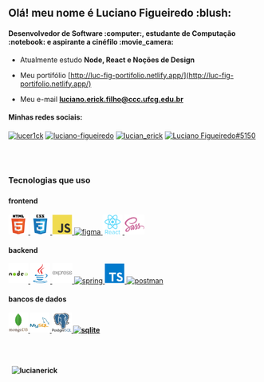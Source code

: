 <h2 align="left">Olá! meu nome é Luciano Figueiredo :blush:</h1>
<h4 align="left">Desenvolvedor de Software :computer:, estudante de Computação :notebook: e aspirante a cinéfilo :movie_camera:</h3>

- Atualmente estudo **Node, React e Noções de Design**

- Meu portifólio [http://luc-fig-portifolio.netlify.app/](http://luc-fig-portifolio.netlify.app/)

- Meu e-mail **luciano.erick.filho@ccc.ufcg.edu.br**

<!-- - Meu currículo [https://drive.google.com/file/d/1PNRxD9kndXy92zI7nFGmAcDSoRweK6el/view?usp=sharing](https://drive.google.com/file/d/1PNRxD9kndXy92zI7nFGmAcDSoRweK6el/view?usp=sharing) -->

<h4 align="left">Minhas redes sociais:</h2>
<a href="https://twitter.com/lucer1ck" target="blank"><img align="center" src="https://raw.githubusercontent.com/rahuldkjain/github-profile-readme-generator/master/src/images/icons/Social/twitter.svg" alt="lucer1ck" height="35" width="60"/></a>
<a href="https://linkedin.com/in/luciano-figueiredo" target="blank"><img align="center" src="https://raw.githubusercontent.com/rahuldkjain/github-profile-readme-generator/master/src/images/icons/Social/linked-in-alt.svg" alt="luciano-figueiredo" height="35" width="60" /></a>
<a href="https://instagram.com/lucian_erick" target="blank"><img align="center" src="https://raw.githubusercontent.com/rahuldkjain/github-profile-readme-generator/master/src/images/icons/Social/instagram.svg" alt="lucian_erick" height="35" width="60"/></a>
<a href="https://discord.gg/Luciano Figueiredo#5150" target="blank"><img align="center" src="https://raw.githubusercontent.com/rahuldkjain/github-profile-readme-generator/master/src/images/icons/Social/discord.svg" alt="Luciano Figueiredo#5150" height="35" width="60"/></a>

<br><br>
<h3 align="left"> Tecnologias que uso <h3>
<h4 align="left"> frontend</h4>
<p align="left"> 
  <a href="https://www.w3.org/html/" target="_blank"> 
    <img src="https://raw.githubusercontent.com/devicons/devicon/master/icons/html5/html5-original-wordmark.svg" alt="html5" width="40" height="40"/> 
  </a>
  <a href="https://www.w3schools.com/css/" target="_blank"> 
    <img src="https://raw.githubusercontent.com/devicons/devicon/master/icons/css3/css3-original-wordmark.svg" alt="css3" width="40" height="40"/> 
  </a>
  <a href="https://developer.mozilla.org/en-US/docs/Web/JavaScript" target="_blank"> 
    <img src="https://raw.githubusercontent.com/devicons/devicon/master/icons/javascript/javascript-original.svg" alt="javascript" width="40" height="40"/> 
  </a>  
  <a href="https://www.figma.com/" target="_blank"> 
    <img src="https://www.vectorlogo.zone/logos/figma/figma-icon.svg" alt="figma" width="40" height="40"/> 
  </a>
  <a href="https://reactjs.org/" target="_blank"> 
    <img src="https://raw.githubusercontent.com/devicons/devicon/master/icons/react/react-original-wordmark.svg" alt="react" width="40" height="40"/> 
  </a>
  <a href="https://sass-lang.com" target="_blank"> 
    <img src="https://raw.githubusercontent.com/devicons/devicon/master/icons/sass/sass-original.svg" alt="sass" width="40" height="40"/> 
  </a>
</p>
  
<h4 align="left">backend</h4>
<p align="left">
    <a href="https://nodejs.org" target="_blank"> 
    <img src="https://raw.githubusercontent.com/devicons/devicon/master/icons/nodejs/nodejs-original-wordmark.svg" alt="nodejs" width="40" height="40"/> 
  </a>
    <a href="https://www.java.com" target="_blank"> 
    <img src="https://raw.githubusercontent.com/devicons/devicon/master/icons/java/java-original.svg" alt="java" width="40" height="40"/> 
  </a>
  <a href="https://expressjs.com" target="_blank"> 
    <img src="https://raw.githubusercontent.com/devicons/devicon/master/icons/express/express-original-wordmark.svg" alt="express" width="40" height="40"/> 
  </a> 
  <a href="https://spring.io/" target="_blank"> 
    <img src="https://www.vectorlogo.zone/logos/springio/springio-icon.svg" alt="spring" width="40" height="40"/> 
  </a>
  <a href="https://www.typescriptlang.org/" target="_blank"> 
    <img src="https://raw.githubusercontent.com/devicons/devicon/master/icons/typescript/typescript-original.svg" alt="typescript" width="40" height="40"/> 
  </a>
  <a href="https://postman.com" target="_blank"> 
    <img src="https://www.vectorlogo.zone/logos/getpostman/getpostman-icon.svg" alt="postman" width="40" height="40"/> 
  </a>
</p>
  
<h4 align="left">bancos de dados<h4>
  <p align="left">
    <a href="https://www.mongodb.com/" target="_blank"> 
    <img src="https://raw.githubusercontent.com/devicons/devicon/master/icons/mongodb/mongodb-original-wordmark.svg" alt="mongodb" width="40" height="40"/> 
  </a> 
  <a href="https://www.mysql.com/" target="_blank"> 
    <img src="https://raw.githubusercontent.com/devicons/devicon/master/icons/mysql/mysql-original-wordmark.svg" alt="mysql" width="40" height="40"/> 
  </a> 
  <a href="https://www.postgresql.org" target="_blank"> 
    <img src="https://raw.githubusercontent.com/devicons/devicon/master/icons/postgresql/postgresql-original-wordmark.svg" alt="postgresql" width="40" height="40"/> 
  </a> 
  <a href="https://www.sqlite.org/" target="_blank"> 
    <img src="https://www.vectorlogo.zone/logos/sqlite/sqlite-icon.svg" alt="sqlite" width="40" height="40"/> 
  </a>
  </p>
</p>
  <br>
  <br>
  <p>&nbsp;
    <img align="center" src="https://github-readme-stats.vercel.app/api?username=lucianerick&show_icons=true&locale=en" alt="lucianerick" />
  </p>
